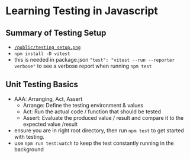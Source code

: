 # Learning Testing in Javascript

## Summary of Testing Setup
- [`/public/testing setup.png`](https://raw.githubusercontent.com/chickensmitten/javascript-unit-testing/main/public/testing%20setup.png?token=GHSAT0AAAAAABWFSHJCE5AZFO4EBHKG5SHYYZBPBPA)
- `npm install -D vitest`
- this is needed in package.json `"test": "vitest --run --reporter verbose"` to see a verbose report when running `npm test`

## Unit Testing Basics
- AAA: Arranging, Act, Assert
  - Arrange: Define the testing environment & values
  - Act: Run the actual code / function that should be tested
  - Assert: Evaluate the produced value / result and compare it to the expected value /result
- ensure you are in right root directory, then run `npm test` to get started with testing.
- use `npm run test:watch` to keep the test constantly running in the background
